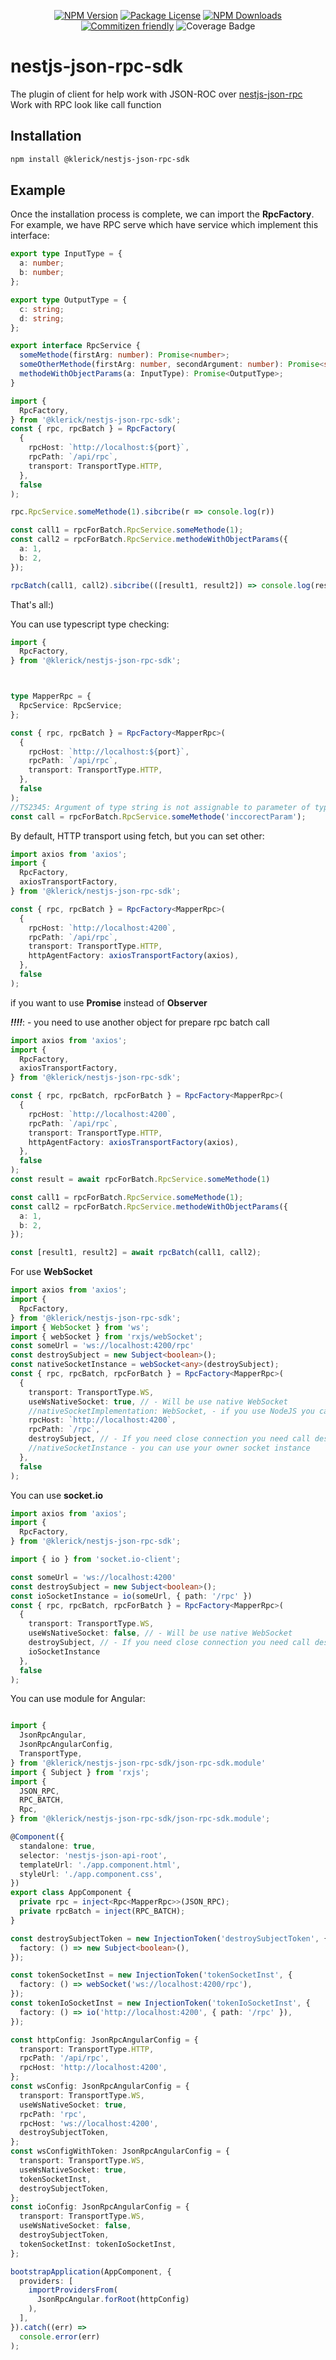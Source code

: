 <p align='center'>
  <a href="https://www.npmjs.com/package/json-api-nestjs" target="_blank"><img src="https://img.shields.io/npm/v/@klerick/nestjs-json-rpc-sdk.svg" alt="NPM Version" /></a>
  <a href="https://www.npmjs.com/package/json-api-nestjs" target="_blank"><img src="https://img.shields.io/npm/l/@klerick/nestjs-json-rpc-sdk.svg" alt="Package License" /></a>
  <a href="https://www.npmjs.com/package/json-api-nestjs" target="_blank"><img src="https://img.shields.io/npm/dm/@klerick/nestjs-json-rpc-sdk.svg" alt="NPM Downloads" /></a>
  <a href="http://commitizen.github.io/cz-cli/" target="_blank"><img src="https://img.shields.io/badge/commitizen-friendly-brightgreen.svg" alt="Commitizen friendly" /></a>
  <img src="https://img.shields.io/endpoint?url=https://gist.githubusercontent.com/klerick/397d521f54660656f2fd6195ec482581/raw/nestjs-json-rpc-sdk.json" alt="Coverage Badge" />
</p>

# nestjs-json-rpc-sdk

The plugin of client for help work with JSON-ROC over [nestjs-json-rpc](https://www.npmjs.com/package/@klerick/nestjs-json-rpc)
Work with RPC look like call function

## Installation

```bash $ 
npm install @klerick/nestjs-json-rpc-sdk
```

## Example

Once the installation process is complete, we can import the **RpcFactory**.
For example, we have RPC serve which have service which implement this interface: 

```typescript
export type InputType = {
  a: number;
  b: number;
};

export type OutputType = {
  c: string;
  d: string;
};

export interface RpcService {
  someMethode(firstArg: number): Promise<number>;
  someOtherMethode(firstArg: number, secondArgument: number): Promise<string>;
  methodeWithObjectParams(a: InputType): Promise<OutputType>;
}
```

```typescript 
import {
  RpcFactory,
} from '@klerick/nestjs-json-rpc-sdk';
const { rpc, rpcBatch } = RpcFactory(
  {
    rpcHost: `http://localhost:${port}`,
    rpcPath: `/api/rpc`,
    transport: TransportType.HTTP,
  },
  false
);

rpc.RpcService.someMethode(1).sibcribe(r => console.log(r))

const call1 = rpcForBatch.RpcService.someMethode(1);
const call2 = rpcForBatch.RpcService.methodeWithObjectParams({
  a: 1,
  b: 2,
});

rpcBatch(call1, call2).sibcribe(([result1, result2]) => console.log(result1, result2))

```
That's all:)

You can use typescript type checking:
```typescript 
import {
  RpcFactory,
} from '@klerick/nestjs-json-rpc-sdk';



type MapperRpc = {
  RpcService: RpcService;
};

const { rpc, rpcBatch } = RpcFactory<MapperRpc>(
  {
    rpcHost: `http://localhost:${port}`,
    rpcPath: `/api/rpc`,
    transport: TransportType.HTTP,
  },
  false
);
//TS2345: Argument of type string is not assignable to parameter of type number
const call = rpcForBatch.RpcService.someMethode('inccorectParam');

```


By default, HTTP transport using fetch, but you can set other:

```typescript 
import axios from 'axios';
import {
  RpcFactory,
  axiosTransportFactory,
} from '@klerick/nestjs-json-rpc-sdk';

const { rpc, rpcBatch } = RpcFactory<MapperRpc>(
  {
    rpcHost: `http://localhost:4200`,
    rpcPath: `/api/rpc`,
    transport: TransportType.HTTP,
    httpAgentFactory: axiosTransportFactory(axios),
  },
  false
);
```

if you want to use **Promise** instead of **Observer** 

***!!!!***: - you need to use another object for prepare rpc batch call 
```typescript 
import axios from 'axios';
import {
  RpcFactory,
  axiosTransportFactory,
} from '@klerick/nestjs-json-rpc-sdk';

const { rpc, rpcBatch, rpcForBatch } = RpcFactory<MapperRpc>(
  {
    rpcHost: `http://localhost:4200`,
    rpcPath: `/api/rpc`,
    transport: TransportType.HTTP,
    httpAgentFactory: axiosTransportFactory(axios),
  },
  false
);
const result = await rpcForBatch.RpcService.someMethode(1)

const call1 = rpcForBatch.RpcService.someMethode(1);
const call2 = rpcForBatch.RpcService.methodeWithObjectParams({
  a: 1,
  b: 2,
});

const [result1, result2] = await rpcBatch(call1, call2);
```

For use **WebSocket**
```typescript 
import axios from 'axios';
import {
  RpcFactory,
} from '@klerick/nestjs-json-rpc-sdk';
import { WebSocket } from 'ws';
import { webSocket } from 'rxjs/webSocket';
const someUrl = 'ws://localhost:4200/rpc'
const destroySubject = new Subject<boolean>();
const nativeSocketInstance = webSocket<any>(destroySubject);
const { rpc, rpcBatch, rpcForBatch } = RpcFactory<MapperRpc>(
  {
    transport: TransportType.WS,
    useWsNativeSocket: true, // - Will be use native WebSocket
    //nativeSocketImplementation: WebSocket, - if you use NodeJS you can use other implementation
    rpcHost: `http://localhost:4200`,
    rpcPath: `/rpc`,
    destroySubject, // - If you need close connection you need call destroySubject.next(true),
    //nativeSocketInstance - you can use your owner socket instance
  },
  false
);
```
You can use **socket.io**
```typescript 
import axios from 'axios';
import {
  RpcFactory,
} from '@klerick/nestjs-json-rpc-sdk';

import { io } from 'socket.io-client';

const someUrl = 'ws://localhost:4200'
const destroySubject = new Subject<boolean>();
const ioSocketInstance = io(someUrl, { path: '/rpc' })
const { rpc, rpcBatch, rpcForBatch } = RpcFactory<MapperRpc>(
  {
    transport: TransportType.WS,
    useWsNativeSocket: false, // - Will be use native WebSocket
    destroySubject, // - If you need close connection you need call destroySubject.next(true),
    ioSocketInstance
  },
  false
);
```

You can use module for Angular:

```typescript 

import {
  JsonRpcAngular,
  JsonRpcAngularConfig,
  TransportType,
} from '@klerick/nestjs-json-rpc-sdk/json-rpc-sdk.module'
import { Subject } from 'rxjs';
import {
  JSON_RPC,
  RPC_BATCH,
  Rpc,
} from '@klerick/nestjs-json-rpc-sdk/json-rpc-sdk.module';

@Component({
  standalone: true,
  selector: 'nestjs-json-api-root',
  templateUrl: './app.component.html',
  styleUrl: './app.component.css',
})
export class AppComponent {
  private rpc = inject<Rpc<MapperRpc>>(JSON_RPC);
  private rpcBatch = inject(RPC_BATCH);
}

const destroySubjectToken = new InjectionToken('destroySubjectToken', {
  factory: () => new Subject<boolean>(),
});

const tokenSocketInst = new InjectionToken('tokenSocketInst', {
  factory: () => webSocket('ws://localhost:4200/rpc'),
});
const tokenIoSocketInst = new InjectionToken('tokenIoSocketInst', {
  factory: () => io('http://localhost:4200', { path: '/rpc' }),
});

const httpConfig: JsonRpcAngularConfig = {
  transport: TransportType.HTTP,
  rpcPath: '/api/rpc',
  rpcHost: 'http://localhost:4200',
};
const wsConfig: JsonRpcAngularConfig = {
  transport: TransportType.WS,
  useWsNativeSocket: true,
  rpcPath: 'rpc',
  rpcHost: 'ws://localhost:4200',
  destroySubjectToken,
};
const wsConfigWithToken: JsonRpcAngularConfig = {
  transport: TransportType.WS,
  useWsNativeSocket: true,
  tokenSocketInst,
  destroySubjectToken,
};
const ioConfig: JsonRpcAngularConfig = {
  transport: TransportType.WS,
  useWsNativeSocket: false,
  destroySubjectToken,
  tokenSocketInst: tokenIoSocketInst,
};

bootstrapApplication(AppComponent, {
  providers: [
    importProvidersFrom(
      JsonRpcAngular.forRoot(httpConfig)
    ),
  ],
}).catch((err) =>
  console.error(err)
);

```
